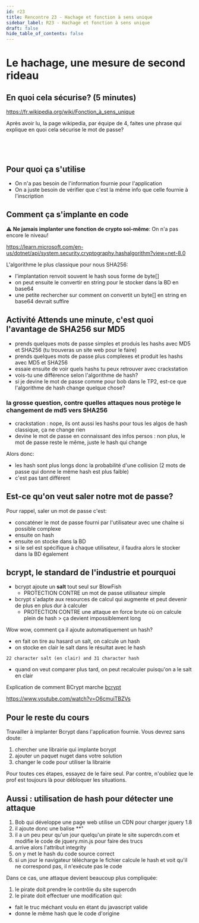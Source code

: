 ```yaml
---
id: r23
title: Rencontre 23 - Hachage et fonction à sens unique
sidebar_label: R23 - Hachage et fonction à sens unique
draft: false
hide_table_of_contents: false
---
```


# Le hachage, une mesure de second rideau

## En quoi cela sécurise? (5 minutes) 

https://fr.wikipedia.org/wiki/Fonction_à_sens_unique

Après avoir lu, la page wikipedia, par équipe de 4, faites une phrase qui explique en quoi cela sécurise le mot de passe?
```




```

## Pour quoi ça s'utilise

- On n'a pas besoin de l'information fournie pour l'application
- On a juste besoin de vérifier que c'est la même info que celle fournie à l'inscription

## Comment ça s'implante en code

:warning: **Ne jamais implanter une fonction de crypto soi-même**: On n'a pas encore le niveau!

https://learn.microsoft.com/en-us/dotnet/api/system.security.cryptography.hashalgorithm?view=net-8.0

L'algorithme le plus classique pour nous SHA256:
- l'implantation renvoit souvent le hash sous forme de byte[]
- on peut ensuite le convertir en string pour le stocker dans la BD en base64
- une petite rechercher sur comment on convertit un byte[] en string en base64 devrait suffire

## Activité Attends une minute, c'est quoi l'avantage de SHA256 sur MD5

- prends quelques mots de passe simples et produis les hashs avec MD5 et SHA256 (tu trouveras un site web pour le faire)
- prends quelques mots de passe plus complexes et produit les hashs avec MD5 et SHA256
- essaie ensuite de voir quels hashs tu peux retrouver avec crackstation
- vois-tu une différence selon l'algorithme de hash?
- si je devine le mot de passe comme pour bob dans le TP2, est-ce que l'algorithme de hash change quelque chose?

### la grosse question, contre quelles attaques nous protège le changement de md5 vers SHA256

- crackstation : nope, ils ont aussi les hashs pour tous les algos de hash classique, ça ne change rien
- devine le mot de passe en connaissant des infos persos : non plus, le mot de passe reste le même, juste le hash qui change

Alors donc:
- les hash sont plus longs donc la probabilité d'une collision (2 mots de passe qui donne le même hash est plus faible)
- c'est pas tant différent

## Est-ce qu'on veut saler notre mot de passe?

Pour rappel, saler un mot de passe c'est:
- concaténer le mot de passe fourni par l'utilisateur avec une chaîne si possible complexe
- ensuite on hash
- ensuite on stocke dans la BD
- si le sel est spécifique à chaque utilisateur, il faudra alors le stocker dans la BD également

## bcrypt, le standard de l'industrie et pourquoi

- bcrypt ajoute un **salt** tout seul sur BlowFish 
  - PROTECTION CONTRE un mot de passe utilisateur simple
- bcrypt s'adapte aux resources de calcul qui augmente et peut devenir de plus en plus dur à calculer
  - PROTECTION CONTRE une attaque en force brute où on calcule plein de hash > ça devient impossiblement long

Wow wow, comment ça il ajoute automatiquement un hash?
- en fait on tire au hasard un salt, on calcule un hash
- on stocke en clair le salt dans le résultat avec le hash
```
22 character salt (en clair) and 31 character hash
```
- quand on veut comparer plus tard, on peut recalculer puisqu'on a le salt en clair

Explication de comment BCrypt marche [bcrypt](https://en.wikipedia.org/wiki/Bcrypt)

https://www.youtube.com/watch?v=O6cmuiTBZVs

## Pour le reste du cours

Travailler à implanter Bcrypt dans l'application fournie. Vous devrez sans doute:
1. chercher une librairie qui implante bcrypt
2. ajouter un paquet nuget dans votre solution
3. changer le code pour utiliser la librairie

Pour toutes ces étapes, essayez de le faire seul. Par contre, n'oubliez que le prof est toujours là pour
débloquer les situations.

## Aussi : utilisation de hash pour détecter une attaque

1. Bob qui développe une page web utilise un CDN pour charger jquery 1.8
2. il ajoute donc une balise **<script src="https://supercdn.com/1.8/jquery.min.js" ></script>"
3. il a un peu peur qu'un jour quelqu'un pirate le site supercdn.com et modifie le code de jquery.min.js pour faire des trucs
4. arrive alors l'attribut integrity
5. on y met le hash du code source correct
6. si un jour le navigateur télécharge le fichier calcule le hash et voit qu'il ne correspond pas, il n'exécute pas le code

Dans ce cas, une attaque devient beaucoup plus compliquée:
1. le pirate doit prendre le contrôle du site supercdn
2. le pirate doit effectuer une modification qui:
  - fait le truc méchant voulu en étant du javascript valide
  - donne le même hash que le code d'origine




